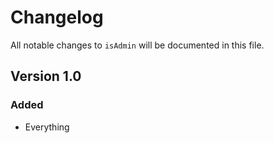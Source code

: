 # Changelog

All notable changes to `isAdmin` will be documented in this file.

## Version 1.0

### Added
- Everything
